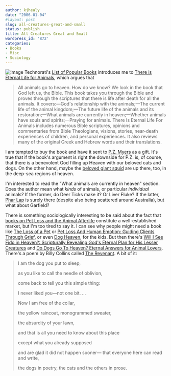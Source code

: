 ```yaml
---
author: kjhealy
date: "2006-01-04"
#layout: post
slug: all-creatures-great-and-small
status: publish
title: All Creatures Great and Small
wordpress_id: '872'
categories:
- Books
- Misc
- Sociology
---
```


![image](http://www.kieranhealy.org/files/misc/kittyheaven.jpg) Technorati's [List of Popular Books](http://www.technorati.com/pop/books/) introduces me to [There is Eternal Life for Animals](http://www.amazon.com/exec/obidos/ASIN/0972030107/kieranhealysw-20), which argues that

> All animals go to heaven. How do we know? We look in the book that God left us, the Bible. This book takes you through the Bible and proves through the scriptures that there is life after death for all the animals. It covers:—God's relationship with the animals;—The current life of the animal kingdom;—The future life of the animals and its restoration;—What animals are currently in heaven;—Whether animals have souls and spirits;—Praying for animals. There Is Eternal Life For Animals includes numerous Bible scriptures, opinions and commentaries from Bible Theologians, visions, stories, near-death experiences of children, and personal experiences. It also reviews many of the original Greek and Hebrew words and their translations.

I am tempted to buy the book and have it sent to [P.Z. Myers](http://pharyngula.org/) as a gift. It's true that if the book's argument is right the downside for P.Z. is, of course, that there is a benevolent God filling up Heaven with our beloved cats and dogs. On the other hand, maybe the [beloved giant squid](http://pharyngula.org/index/weblog/comments/squid_sighting_in_the_deep_dark/) are up there, too, in the deep-sea regions of heaven.

I'm interested to read the "What animals are currently in heaven" section. Does the author mean what *kinds* of animals, or particular *individual* animals? If the former, do Deer Ticks make it? Or Liver Fluke? If the latter, [Phar Lap](http://www.museum.vic.gov.au/pharlap/) is surely there (despite also being scattered around Australia), but what about Garfield?

There is something sociologically interesting to be said about the fact that [books on Pet Loss and the Animal Afterlife](http://www.amazon.com/exec/obidos/tg/guides/guide-display/-/1VCGP1VVCSM2B/ref=cm_bg_dp_m_1/002-7687772-3039207) constitute a well-established market, but I'm too tired to say it. I can see why people might need a book like [The Loss of a Pet](http://www.amazon.com/exec/obidos/tg/detail/-/1883478227/ref=cm_bg_d/002-7687772-3039207?v=glance) or [Pet Loss And Human Emotion: Guiding Clients Through Grief](http://www.amazon.com/exec/obidos/tg/detail/-/1560326522/ref=cm_bg_d/002-7687772-3039207?v=glance), or even [Dog Heaven](http://www.amazon.com/exec/obidos/tg/detail/-/0590417010/ref=cm_bg_d/002-7687772-3039207?v=glance), for the kids. But then there's [Will I See Fido in Heaven?: Scripturally Revealing God's Eternal Plan for His Lesser Creatures](http://www.amazon.com/exec/obidos/tg/detail/-/1560435534/ref=cm_bg_d/002-7687772-3039207?v=glance) and [Do Dogs Go To Heaven? Eternal Answers for Animal Lovers](http://www.amazon.com/gp/product/0967621801/ref=cm_bg_d_6/002-7687772-3039207?v=glance&n=283155). There's a poem by Billy Collins called [The Revenant](http://www.sdreader.com/published/2005-12-22/poetry.html). A bit of it:

> I am the dog you put to sleep,
>
> as you like to call the needle of oblivion,
>
> come back to tell you this simple thing:
>
> I never liked you—not one bit. ...
>
> Now I am free of the collar,
>
> the yellow raincoat, monogrammed sweater,
>
> the absurdity of your lawn,
>
> and that is all you need to know about this place
>
> except what you already supposed
>
> and are glad it did not happen sooner—
>  that everyone here can read and write,
>
> the dogs in poetry, the cats and the others in prose.
